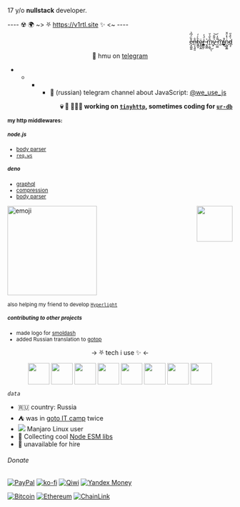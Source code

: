 17 y/o **nullstack** developer.

---- ☢️ 🌍 ~> ⛧ https://v1rtl.site ✨ <~ ----

<p align="right"><a href="https://v1rtl.site/images">ẹ̷͓̻͚̌̏̈́͆̉n̶̹̗̘͍͈͋t̷͍͇̮̄̀͑́ȩ̴̰͙̲̈r̶̳̻̪̗͐̈́̓ ̵̰̭̺̲͛m̷͍͕̺̎̀̃͛̆͜ͅý̷̠̋͂̆͝ ̵̩̺̲̎̎̒͘͘m̸̰̄í̴͇̄͜n̴͎̺̮͇͗̔̽̋̌ḑ̵͔̍̏̊̋</a></p>

<p align="center"> 💬 hmu on <a href="https://t.me/talentless_guy">telegram</a></p>

- - - - 📢 (russian) telegram channel about JavaScript: [@we_use_js](https://t.me/we_use_js)


<p align="right"><strong>💀 🔪 👨🏻‍💻 working on <a href="https://tinyhttp.v1rtl.site"><code>tinyhttp</code></a>, sometimes coding for <a href="https://ur-db.com"><code>ur-db</code></a></strong> </p>

<sub>
  <h4>my http middlewares:</h4>
  <h5>node.js</h5>
  <ul>
    <li><a href="https://github.com/talentlessguy/milliparsec">body parser</a></li>
    <li><a href="https://github.com/talentlessguy/tinyws"><code>req.ws</code></a></li>
  </ul>
  <h5>deno</h5>
  <ul>
    <li><a href="https://github.com/deno-libs/gql">graphql</a></li>
    <li><a href="https://github.com/deno-libs/compression">compression</a></li>
    <li><a href="https://github.com/deno-libs/parsec">body parser</a></li>
  </ul>
</sub>
  
<p><img src="https://i.pinimg.com/originals/c5/c3/f5/c5c3f5ff8adf868c95b6d1c4a27519f7.gif" height="200px" alt="emoji" /> <a href="https://tinyhttp.v1rtl.site"><img src="https://tinyhttp.v1rtl.site/images/logo.svg" align="right" height="80px" /></a> </p>

<sub>also helping my friend to develop <code><a href="https://github.com/BRA1L0R/hyperlight">Hyperlight</a></code></sub>

<sub>

##### contributing to other projects

- made logo for [smoldash](https://github.com/marvinhagemeister/smoldash)
- added Russian translation to [gotop](https://github.com/xxxserxxx/gotop)

</sub>

<p align="center">→ ⛧ tech i use ✨ ←</p>

<p align="center">
  <img src="https://api.iconify.design/logos:figma.svg" height="48px" width="48px" align="center" />
  <img src="https://api.iconify.design/logos:typescript-icon.svg" height="48px" width="48px" align="center" />
  <img src="https://api.iconify.design/vscode-icons:file-type-go-gopher.svg" height="48px" width="48px" align="center" />
  <img src="https://api.iconify.design/logos:react.svg" height="48px" width="48px" align="center" />
  <img src="https://api.iconify.design/vscode-icons:file-type-caddy.svg" height="48px" width="48px" align="center" />
  <img src="https://api.iconify.design/vscode-icons:file-type-light-pnpm.svg" height="48px" width="48px" align="center" />
  <img src="https://api.iconify.design/file-icons:nextjs.svg" height="48px" width="48px" align="center" />
  <img src="https://api.iconify.design/logos:graphql.svg" height="48px" width="48px" align="center" />
 </p>


_`data`_

- 🇷🇺 country: Russia
- ⛺ was in [goto IT camp](https://goto.msk.ru) twice
- <img src="https://api.iconify.design/cib:manjaro.svg" /> Manjaro Linux user
- 📝 Collecting cool [Node ESM libs](https://github.com/talentlessguy/awesome-node-esm)
- 🙅 unavailable for hire

###### Donate


[![PayPal](https://img.shields.io/badge/PayPal-cyan?style=flat-square&logo=paypal)](https://paypal.me/v1rtl) [![ko-fi](https://img.shields.io/badge/kofi-pink?style=flat-square&logo=ko-fi)](https://ko-fi.com/v1rtl) [![Qiwi](https://img.shields.io/badge/qiwi-white?style=flat-square&logo=qiwi)](https://qiwi.com/n/V1RTL) [![Yandex Money](https://img.shields.io/badge/Yandex_Money-yellow?style=flat-square&logo=yandex)](https://money.yandex.ru/to/410014774355272)

[![Bitcoin](https://badge-crypto.vercel.app/api/badge?coin=btc&address=3PxedDftWBXujWtr7TbWQSiYTsZJoMD8K5)](https://badge-crypto.vercel.app/btc/3PxedDftWBXujWtr7TbWQSiYTsZJoMD8K5) [![Ethereum](https://badge-crypto.vercel.app/api/badge?coin=eth&address=0xD3B282e9880cDcB1142830731cD83f7ac0e1043f&balance=true)](https://badge-crypto.vercel.app/eth/0xD3B282e9880cDcB1142830731cD83f7ac0e1043f) [![ChainLink](https://badge-crypto.vercel.app/api/badge?coin=link&address=0x9d9236DC024958D7fB73Ad9B178BD5D372D82288)](https://badge-crypto.vercel.app/link/0xcd0da1c9b0DA7D2b862bbF813cB50f76F2fB4F5d)
